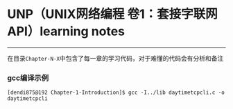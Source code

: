 # UNP（UNIX网络编程 卷1：套接字联网API）learning notes
----

在目录```Chapter-N-X```中包含了每一章的学习代码，对于难懂的代码会有分析和备注

### gcc编译示例

``` shell
[dendi875@192 Chapter-1-Introduction]$ gcc -I../lib daytimetcpcli.c -o daytimetcpcli
```